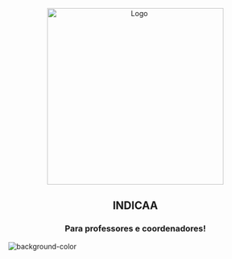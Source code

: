 <p align="center">
  <img src="https://i.ibb.co/BPCtH3b/logo-projeto01-Prancheta-1.png" height="350px" alt="Logo">
</p>
<h2 align="center"> INDICAA </h2>
<h3 align="center">Para professores e coordenadores!</h3>


![background-color](https://i.ibb.co/FsfZgjV/Untitled-design.png)
